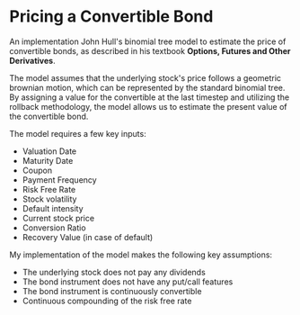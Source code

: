 # Pricing a Convertible Bond
An implementation John Hull's binomial tree model to estimate the price of convertible bonds, as described in his textbook **Options, Futures and Other Derivatives**.

The model assumes that the underlying stock's price follows a geometric brownian motion, which can be represented by the standard binomial tree. By assigning a value for the convertible at the last timestep and utilizing the rollback methodology, the model allows us to estimate the present value of the convertible bond.

The model requires a few key inputs:
- Valuation Date
- Maturity Date
- Coupon
- Payment Frequency
- Risk Free Rate
- Stock volatility 
- Default intensity
- Current stock price
- Conversion Ratio
- Recovery Value (in case of default)

My implementation of the model makes the following key assumptions:
- The underlying stock does not pay any dividends
- The bond instrument does not have any put/call features
- The bond instrument is continuously convertible
- Continuous compounding of the risk free rate
